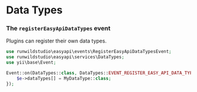 # Data Types

### The `registerEasyApiDataTypes` event
Plugins can register their own data types.

```php
use runwildstudio\easyapi\events\RegisterEasyApiDataTypesEvent;
use runwildstudio\easyapi\services\DataTypes;
use yii\base\Event;

Event::on(DataTypes::class, DataTypes::EVENT_REGISTER_EASY_API_DATA_TYPES, function(RegisterEasyApiDataTypesEvent $e) {
    $e->dataTypes[] = MyDataType::class;
});
```

